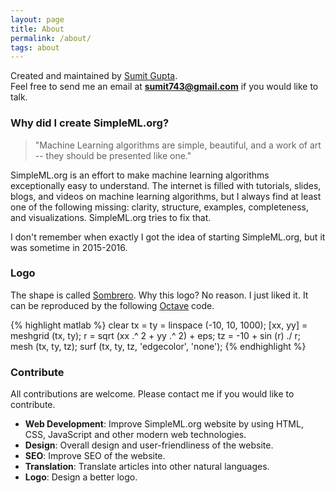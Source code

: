 ```yaml
---
layout: page
title: About
permalink: /about/
tags: about
---
```


Created and maintained by [Sumit Gupta](http://sumitg.com/about). <br>
Feel free to send me an email at **sumit743@gmail.com** if you would like to talk.

### Why did I create SimpleML.org?

> "Machine Learning algorithms are simple, beautiful, and a work of art -- they should be presented like one."

SimpleML.org is an effort to make machine learning algorithms exceptionally easy to understand. The internet is filled with tutorials, slides, blogs, and videos on machine learning algorithms, but I always find at least one of the following missing: clarity, structure, examples, completeness, and visualizations. SimpleML.org tries to fix that.

I don't remember when exactly I got the idea of starting SimpleML.org, but it was sometime in 2015-2016.

### Logo
The shape is called [Sombrero](https://www.google.com/search?q=sombrero+shape). Why this logo? No reason. I just liked it. It can be reproduced by the following [Octave](https://www.gnu.org/software/octave/) code.

{% highlight matlab %}
clear
tx = ty = linspace (-10, 10, 1000);
[xx, yy] = meshgrid (tx, ty);
r = sqrt (xx .^ 2 + yy .^ 2) + eps;
tz = -10 + sin (r) ./ r;
mesh (tx, ty, tz);
surf (tx, ty, tz, 'edgecolor', 'none');
{% endhighlight %}

### Contribute
All contributions are welcome. Please contact me if you would like to contribute. 

* **Web Development**: Improve SimpleML.org website by using HTML, CSS, JavaScript and other modern web technologies.
* **Design**: Overall design and user-friendliness of the website.
* **SEO**: Improve SEO of the website.
* **Translation**: Translate articles into other natural languages.
* **Logo**: Design a better logo.
